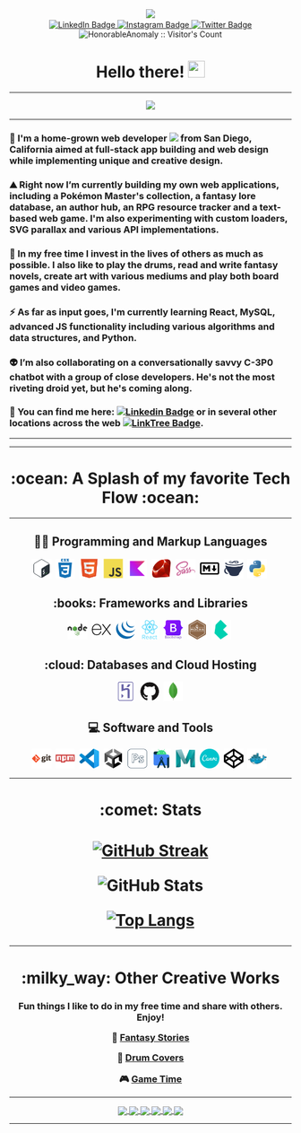 <div id="header" align="center">
  <img src="https://media.giphy.com/media/3ov9jNziFTMfzSumAw/giphy.gif" width="450"/>
  
<div id="badges">
  <a href="https://www.linkedin.com/in/ricky-argenbright/">
    <img src="https://img.shields.io/badge/LinkedIn-blue?style=for-the-badge&logo=linkedin&logoColor=white" alt="LinkedIn Badge"/>
  </a>
  <a href="https://www.instagram.com/argenbwrite/">
    <img src="https://img.shields.io/badge/Instagram-gray?logo=instagram&logoColor=white&style=for-the-badge" alt="Instagram Badge"/>
  </a>
  <a href="https://twitter.com/ArgenbWRITE">
    <img src="https://img.shields.io/badge/Twitter-blue?style=for-the-badge&logo=twitter&logoColor=white" alt="Twitter Badge"/>
  </a>
</div>
<div id="views">
<img src="https://profile-counter.glitch.me/HonorableAnomaly/count.svg" alt="HonorableAnomaly :: Visitor's Count" />
</div>

<h1>
  Hello there!
  <img src="https://media.giphy.com/media/hvRJCLFzcasrR4ia7z/giphy.gif" width="30px" height="30px"/>
</h1>

---

  <img src="https://media.giphy.com/media/1oF1KAEYvmXBMo6uTS/giphy.gif" width="850"/>
</div>
<div>

---

### :mage: I'm a home-grown web developer <img src="https://media.giphy.com/media/WUlplcMpOCEmTGBtBW/giphy.gif" width="30"> from San Diego, California aimed at full-stack app building and web design while implementing unique and creative design.

### :mountain: Right now I’m currently building my own web applications, including a Pokémon Master's collection, a fantasy lore database, an author hub, an RPG resource tracker and a text-based web game. I'm also experimenting with custom loaders, SVG parallax and various API implementations.

### :octopus: In my free time I invest in the lives of others as much as possible. I also like to play the drums, read and write fantasy novels, create art with various mediums and play both board games and video games.
  
### :zap: As far as input goes, I'm currently learning React, MySQL, advanced JS functionality including various algorithms and data structures, and Python.
 
### :alien: I’m also collaborating on a conversationally savvy C-3P0 chatbot with a group of close developers. He's not the most riveting droid yet, but he's coming along.

### :mega: You can find me here: [![Linkedin Badge](https://img.shields.io/badge/-RickyArgenbright-blue?style=flat&logo=Linkedin&logoColor=white)](https://www.linkedin.com/in/ricky-argenbright/) or in several other locations across the web [![LinkTree Badge](https://img.shields.io/badge/-RickyArgenbright-green?style=flat&logo=LinkTree&logoColor=white)](https://linktr.ee/prism333).

---
---

<div align="center">
<h1>:ocean: A Splash of my favorite Tech Flow :ocean:</h1>
</div>

---

<div align="center">
<h2>👨‍💻 Programming and Markup Languages</h2>

<img src="https://github.com/devicons/devicon/blob/master/icons/bash/bash-original.svg" title="Bash" alt="Bash" width="35" height="35"/>&nbsp;
<img src="https://github.com/devicons/devicon/blob/master/icons/css3/css3-plain-wordmark.svg" title="CSS3" alt="CSS" width="35" height="35"/>&nbsp;
<img src="https://github.com/devicons/devicon/blob/master/icons/html5/html5-original.svg" title="HTML5" alt="HTML" width="35" height="35"/>&nbsp;
<img src="https://github.com/devicons/devicon/blob/master/icons/javascript/javascript-original.svg" title="JavaScript" alt="JavaScript" width="35" height="35"/>&nbsp;
<img src="https://github.com/devicons/devicon/blob/master/icons/kotlin/kotlin-original.svg" title="Kotlin" alt="Kotlin" width="35" height="35"/>&nbsp;
<img src="https://github.com/devicons/devicon/blob/master/icons/ruby/ruby-original.svg" title="Ruby" alt="Ruby" width="35" height="35"/>&nbsp;
<img src="https://github.com/devicons/devicon/blob/master/icons/sass/sass-original.svg" title="SASS" alt="SASS" width="35" height="35"/>&nbsp;
<img src="https://github.com/devicons/devicon/blob/master/icons/markdown/markdown-original.svg" title="Markdown" alt="Markdown" width="35" height="35"/>&nbsp;
<img src="https://github.com/devicons/devicon/blob/master/icons/coffeescript/coffeescript-original.svg" title="Coffeescript" alt="Coffeescript" width="35" height="35"/>&nbsp;
<img src="https://github.com/devicons/devicon/blob/master/icons/python/python-original.svg" title="Python" alt="Python" width="35" height="35"/>&nbsp;
<!-- <img src="https://github.com/devicons/devicon/blob/master/icons/go/go-original.svg" title="Go" alt="Go" width="35" height="35"/>&nbsp; -->
<!-- <img src="https://github.com/devicons/devicon/blob/master/icons/java/java-original-wordmark.svg" title="Java" alt="Java" width="35" height="35"/>&nbsp; -->
</div>

<div align="center">
<h2>:books: Frameworks and Libraries</h2>

<img src="https://github.com/devicons/devicon/blob/master/icons/nodejs/nodejs-original-wordmark.svg" title="NodeJS" alt="NodeJS" width="35" height="35"/>&nbsp;
<img src="https://github.com/devicons/devicon/blob/master/icons/express/express-original.svg" title="Express" alt="Express" width="35" height="35"/>&nbsp;
<img src="https://github.com/devicons/devicon/blob/master/icons/jquery/jquery-original.svg" title="jQuery" alt="jQuery" width="35" height="35"/>&nbsp;
<img src="https://github.com/devicons/devicon/blob/master/icons/react/react-original-wordmark.svg" title="React" alt="React" width="35" height="35"/>&nbsp;
<img src="https://github.com/devicons/devicon/blob/master/icons/bootstrap/bootstrap-original-wordmark.svg" title="Bootstrap" alt="Bootstrap" width="35" height="35"/>&nbsp;
<img src="https://github.com/devicons/devicon/blob/master/icons/mocha/mocha-plain.svg" title="Mocha" alt="Mocha" width="35" height="35"/>&nbsp;
<img src="https://github.com/devicons/devicon/blob/master/icons/bulma/bulma-plain.svg" title="Bulma" alt="Bulma" width="35" height="35"/>&nbsp;
<!-- <img src="https://github.com/devicons/devicon/blob/master/icons/jasmine/jasmine-plain.svg" title="Jasmine" alt="Jasmine" width="35" height="35"/>&nbsp; -->
</div>


<div align="center">
<h2>:cloud: Databases and Cloud Hosting</h2>

<img src="https://github.com/devicons/devicon/blob/master/icons/heroku/heroku-original.svg" title="Heroku" alt="Heroku" width="35" height="35"/>&nbsp;
<img src="https://github.com/devicons/devicon/blob/master/icons/github/github-original.svg" title="Github" alt="Github" width="35" height="35"/>&nbsp;
<img src="https://github.com/devicons/devicon/blob/master/icons/mongodb/mongodb-original.svg" title="MongoDB" alt="MongoDB" width="35" height="35"/>&nbsp;
<!-- <img src="https://github.com/devicons/devicon/blob/master/icons/mysql/mysql-original.svg" title="MySQL" alt="MySQL" width="35" height="35"/>&nbsp; -->
<!-- <img src="https://github.com/devicons/devicon/blob/master/icons/amazonwebservices/amazonwebservices-plain-wordmark.svg" title="AWS" alt="AWS" width="35" height="35"/>&nbsp; -->
</div>

<div align="center">
<h2>💻 Software and Tools</h2>

<img src="https://github.com/devicons/devicon/blob/master/icons/git/git-original-wordmark.svg" title="Git" alt="Git" width="35" height="35"/>&nbsp;
<img src="https://github.com/devicons/devicon/blob/master/icons/npm/npm-original-wordmark.svg" title="npm" alt="npm" width="35" height="35"/>&nbsp;
<img src="https://github.com/devicons/devicon/blob/master/icons/vscode/vscode-original.svg" title="vscode" alt="vscode" width="35" height="35"/>&nbsp;
<img src="https://github.com/devicons/devicon/blob/master/icons/unity/unity-original.svg" title="Unity" alt="Unity" width="35" height="35"/>&nbsp;
<img src="https://github.com/devicons/devicon/blob/master/icons/photoshop/photoshop-line.svg" title="PhotoShop" alt="PhotoShop" width="35" height="35"/>&nbsp;
<img src="https://github.com/devicons/devicon/blob/master/icons/androidstudio/androidstudio-original.svg" title="AndroidStudio" alt="AndroidStudio" width="35" height="35"/>&nbsp;
<img src="https://github.com/devicons/devicon/blob/master/icons/maya/maya-original.svg" title="Maya" alt="Maya" width="35" height="35"/>&nbsp;
<img src="https://github.com/devicons/devicon/blob/master/icons/canva/canva-original.svg" title="Canva" alt="Canva" width="35" height="35"/>&nbsp;
<img src="https://github.com/devicons/devicon/blob/master/icons/codepen/codepen-plain.svg" title="Codepen" alt="Codepen" width="35" height="35"/>&nbsp;
<img src="https://github.com/devicons/devicon/blob/master/icons/docker/docker-original.svg" title="Docker" alt="Docker" width="35" height="35"/>&nbsp;
<!-- <img src="https://github.com/devicons/devicon/blob/master/icons/materialui/materialui-original.svg" title="Material UI" alt="Material UI" width="35" height="35"/>&nbsp; -->
</div>

---

<div align="center">
<h1>:comet: Stats<h1>

[![GitHub Streak](http://github-readme-streak-stats.herokuapp.com?user=HonorableAnomaly&theme=prussian)](https://git.io/streak-stats)
  
![GitHub Stats](https://github-readme-stats.vercel.app/api?username=HonorableAnomaly&show_icons=true&theme=prussian)
  
[![Top Langs](https://github-readme-stats.vercel.app/api/top-langs/?username=HonorableAnomaly&langs_count=10&layout=compact&theme=prussian)](https://github.com/anuraghazra/github-readme-stats)
</div>

***

<div align="center">
<h1>:milky_way: Other Creative Works</h1>

<h3>Fun things I like to do in my free time and share with others. Enjoy!
<p>

<p/>

:european_castle: [Fantasy Stories](https://github.com/ArgenbWrite)

:musical_score: [Drum Covers](https://www.youtube.com/user/IceShadow333)

:video_game: [Game Time](https://www.youtube.com/c/RickyArgenbrightShadowFrost333/featured)</h3>

***
<a href="https://github.com/HonorableAnomaly/CompassCamp">
  <img align="center" src="https://github-readme-stats.vercel.app/api/pin/?username=HonorableAnomaly&repo=compasscamp&theme=prussian" />
</a>
<a href="https://github.com/HonorableAnomaly/Pokemon-Master">
  <img align="center" src="https://github-readme-stats.vercel.app/api/pin/?username=HonorableAnomaly&repo=pokemon-master&theme=prussian" />
</a>

<a href="https://github.com/HonorableAnomaly/Advanced-WebDev">
  <img align="center" src="https://github-readme-stats.vercel.app/api/pin/?username=HonorableAnomaly&repo=Advanced-WebDev&theme=prussian" />
</a>
<a href="https://github.com/HonorableAnomaly/PokeMart">
  <img align="center" src="https://github-readme-stats.vercel.app/api/pin/?username=HonorableAnomaly&repo=PokeMart&theme=prussian" />
</a>

<a href="https://github.com/HonorableAnomaly/Python">
  <img align="center" src="https://github-readme-stats.vercel.app/api/pin/?username=HonorableAnomaly&repo=Python&theme=prussian" />
</a>
<a href="https://github.com/HonorableAnomaly/Pokemon-Loader">
  <img align="center" src="https://github-readme-stats.vercel.app/api/pin/?username=HonorableAnomaly&repo=Pokemon-Loader&theme=prussian" />
</a>
</div>

***

